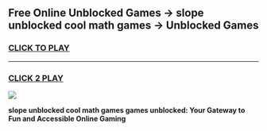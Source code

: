 
## Free Online Unblocked Games → slope unblocked cool math games → Unblocked Games
<h3>
<a href="https://premium.freeplayer.one?title=slope_unblocked_cool_math_games&ref=21F">CLICK TO PLAY</a></h3>
<hr>

<h3>
<a href="https://premium.freeplayer.one?title=slope_unblocked_cool_math_games&ref=21F">CLICK 2 PLAY</a>
  
</h3>

<a href="https://premium.freeplayer.one?title=slope_unblocked_cool_math_games&ref=21F/"><img src="https://clearcache.store/games.png"></a>


**slope unblocked cool math games games unblocked: Your Gateway to Fun and Accessible Online Gaming**
